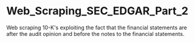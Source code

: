 # Web_Scraping_SEC_EDGAR_Part_2

Web scraping 10-K's exploiting the fact that the financial statements are after the audit opinion and before the notes to the financial statements. 
